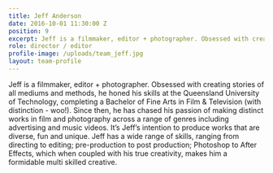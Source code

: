 ```yaml
---
title: Jeff Anderson
date: 2016-10-01 11:30:00 Z
position: 9
excerpt: Jeff is a filmmaker, editor + photographer. Obsessed with creating stories of all mediums and
role: director / editor
profile-image: /uploads/team_jeff.jpg
layout: team-profile
---
```


Jeff is a filmmaker, editor + photographer. Obsessed with creating stories of all mediums and methods, he honed his skills at the Queensland University of Technology, completing a Bachelor of Fine Arts in Film & Television (with distinction - woo!). Since then, he has chased his passion of making distinct works in film and photography across a range of genres including advertising and music videos. It’s Jeff’s intention to produce works that are diverse, fun and unique.  Jeff has a wide range of skills, ranging from directing to editing; pre-production to post production; Photoshop to After Effects, which when coupled with his true creativity, makes him a formidable multi skilled creative.